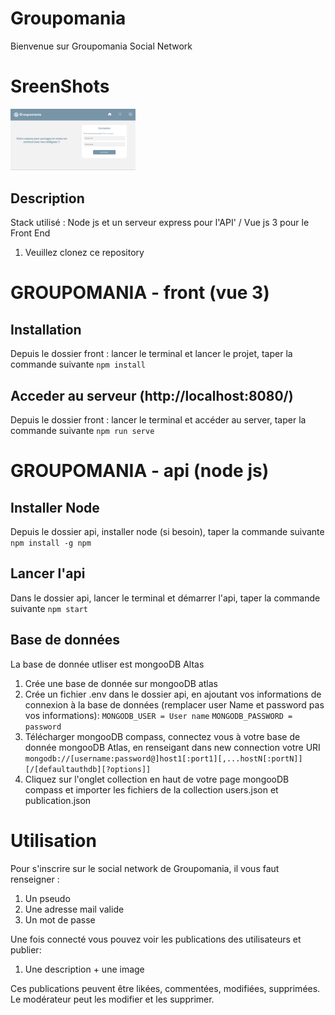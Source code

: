 # Groupomania

Bienvenue sur Groupomania Social Network

# SreenShots

<img src="ImgReadm/Screenshot.png" width="200px">

## Description

Stack utilisé : Node js et un serveur express pour l'API' / Vue js 3 pour le Front End

1. Veuillez clonez ce repository

# GROUPOMANIA - front (vue 3)

## Installation

Depuis le dossier front : lancer le terminal et lancer le projet, taper la commande suivante `npm install`

## Acceder au serveur (http://localhost:8080/)

Depuis le dossier front : lancer le terminal et accéder au server, taper la commande suivante `npm run serve`

# GROUPOMANIA - api (node js)

## Installer Node

Depuis le dossier api, installer node (si besoin), taper la commande suivante `npm install -g npm`

## Lancer l'api

Dans le dossier api, lancer le terminal et démarrer l'api, taper la commande suivante `npm start`

## Base de données

La base de donnée utliser est mongooDB Altas

1. Crée une base de donnée sur mongooDB atlas
2. Crée un fichier .env dans le dossier api, en ajoutant vos informations de connexion à la base de données (remplacer user Name et password pas vos informations): `MONGODB_USER = User name` `MONGODB_PASSWORD = password `
3. Télécharger mongooDB compass, connectez vous à votre base de donnée mongooDB Atlas, en renseigant dans new connection votre URI `mongodb://[username:password@]host1[:port1][,...hostN[:portN]][/[defaultauthdb][?options]]`
4. Cliquez sur l'onglet collection en haut de votre page mongooDB compass et importer les fichiers de la collection users.json et publication.json

# Utilisation

Pour s'inscrire sur le social network de Groupomania, il vous faut renseigner :

1. Un pseudo
2. Une adresse mail valide
3. Un mot de passe

Une fois connecté vous pouvez voir les publications des utilisateurs et publier:

1. Une description + une image

Ces publications peuvent être likées, commentées, modifiées, supprimées. Le modérateur peut les modifier et les supprimer.

